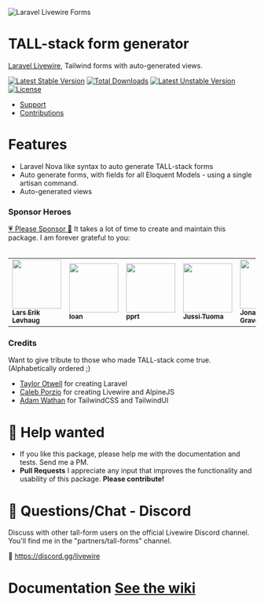 ![Laravel Livewire Forms](https://i.imgur.com/YB0gEJ8.gif)

# TALL-stack form generator

[Laravel Livewire](https://laravel-livewire.com), Tailwind forms with auto-generated views.

[![Latest Stable Version](https://poser.pugx.org/tanthammar/tall-forms/v)](//packagist.org/packages/tanthammar/tall-forms) 
[![Total Downloads](https://poser.pugx.org/tanthammar/tall-forms/downloads)](//packagist.org/packages/tanthammar/tall-forms) 
[![Latest Unstable Version](https://poser.pugx.org/tanthammar/tall-forms/v/unstable)](//packagist.org/packages/tanthammar/tall-forms) 
[![License](https://poser.pugx.org/tanthammar/tall-forms/license)](//packagist.org/packages/tanthammar/tall-forms)

- [Support](https://github.com/tanthammar/tall-forms/issues)
- [Contributions](https://github.com/tanthammar/tall-forms/pulls)

# Features
* Laravel Nova like syntax to auto generate TALL-stack forms
* Auto generate forms, with fields for all Eloquent Models - using a single artisan command.
* Auto-generated views

### Sponsor Heroes
[💗 Please Sponsor 🔗](https://github.com/sponsors/tanthammar) It takes a lot of time to create and maintain this package. I am forever grateful to you:
<br><br>
<table>
<tbody>
<tr>
<td><a href="https://github.com/lalov"><img src="https://avatars3.githubusercontent.com/u/3465648?s=460&u=60998db0098beca7b3ceef52ac5055f72eebe69e&v=4" width="100px;" alt=""/><br /><sub><b>Lars Erik Løvhaug</b></sub></a></td>
<td><a href="https://github.com/ioanschmitt"><img src="https://avatars3.githubusercontent.com/u/69044609?s=460&v=4" width="100px;" alt=""/><br /><sub><b>Ioan</b></sub></a></td>
<td><a href="https://github.com/pprt"><img src="https://avatars0.githubusercontent.com/u/24870391?s=400&v=4" width="100px;" alt=""/><br /><sub><b>
pprt</b></sub></a></td>
<td><a href="https://github.com/JuTu83"><img src="https://avatars2.githubusercontent.com/u/1850265?s=460&v=4" width="100px;" alt=""/><br /><sub><b>
Jussi Tuoma</b></sub></a></td>
<td><a href="https://github.com/jongravois"><img src="https://avatars1.githubusercontent.com/u/6824241?s=460&v=4" width="100px;" alt=""/><br /><sub><b>
Jonathan Gravois</b></sub></a></td>
<td><a href="https://github.com/mertasan"><img src="https://avatars1.githubusercontent.com/u/13007665?s=460&u=e1ce645efdeeecf8d1ee52f53d3eecda1b851bb6&v=4" width="100px;" alt=""/><br /><sub><b>
Mert Aşan</b></sub></a></td>
</tr>
</tbody>
</table>


### Credits
Want to give tribute to those who made TALL-stack come true. (Alphabetically ordered ;)
- [Taylor Otwell](https://github.com/sponsors/taylorotwell) for creating Laravel
- [Caleb Porzio](https://github.com/sponsors/calebporzio) for creating Livewire and AlpineJS
- [Adam Wathan](https://tailwindui.com/) for TailwindCSS and TailwindUI



# 🙋 Help wanted
- If you like this package, please help me with the documentation and tests. Send me a PM.
- **Pull Requests** I appreciate any input that improves the functionality and usability of this package. **Please contribute!**

# 💬 Questions/Chat - Discord
Discuss with other tall-form users on the official Livewire Discord channel. 
You'll find me in the "partners/tall-forms" channel.

🔗 https://discord.gg/livewire

# Documentation [See the wiki](https://github.com/tanthammar/tall-forms/wiki)
